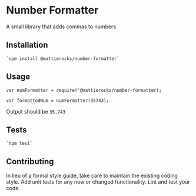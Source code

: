 Number Formatter
===========

A small library that adds commas to numbers

## Installation

    `npm install @mattierocks/number-formatter`

## Usage

    var numFormatter = require('@mattierocks/number-formatter);

    var formattedNum = numFormatter(35743);

Output should be `35,743`


## Tests

    `npm test`

## Contributing

In lieu of a formal style guide, take care to maintain the existing coding style. Add unit tests for any new or changed functionality. Lint and test your code.